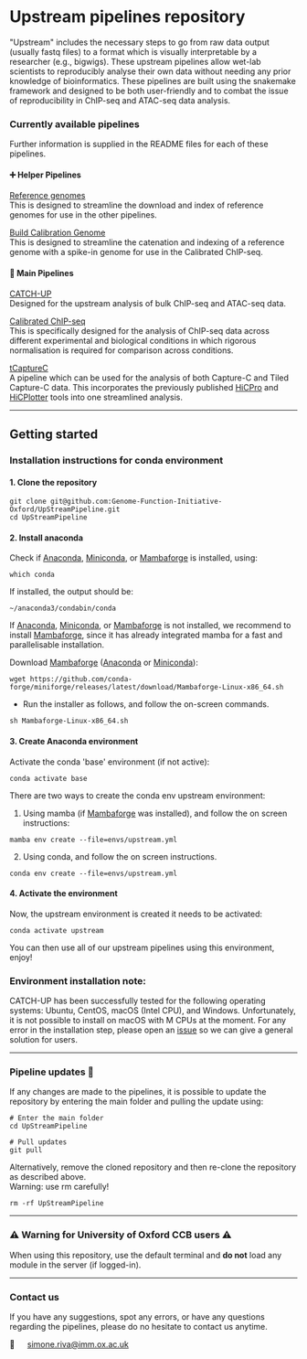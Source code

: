 # Upstream pipelines repository

"Upstream" includes the necessary steps to go from raw data output (usually fastq files) to a format which is visually interpretable by a researcher (e.g., bigwigs). These upstream pipelines allow wet-lab scientists to reproducibly analyse their own data without needing any prior knowledge of bioinformatics. These pipelines are built using the snakemake framework and designed to be both user-friendly and to combat the issue of reproducibility in ChIP-seq and ATAC-seq data analysis.


### Currently available pipelines
Further information is supplied in the README files for each of these pipelines.

#### :heavy_plus_sign: Helper Pipelines
[Reference genomes](https://github.com/Genome-Function-Initiative-Oxford/UpStreamPipeline/tree/main/Reference_Genomes)   
This is designed to streamline the download and index of reference genomes for use in the other pipelines.

[Build Calibration Genome](https://github.com/Genome-Function-Initiative-Oxford/UpStreamPipeline/tree/main/Build-Calibration-Genome)    
This is designed to streamline the catenation and indexing of a reference genome with a spike-in genome for use in the Calibrated ChIP-seq.

#### :dna: Main Pipelines 
[CATCH-UP](https://github.com/Genome-Function-Initiative-Oxford/UpStreamPipeline/tree/main/genetics/CATCH-UP)   
Designed for the upstream analysis of bulk ChIP-seq and ATAC-seq data.

[Calibrated ChIP-seq](https://github.com/Genome-Function-Initiative-Oxford/UpStreamPipeline/tree/main/genetics/ChIP-Seq-Calibrated)   
This is specifically designed for the analysis of ChIP-seq data across different experimental and biological conditions in which rigorous normalisation is required for comparison across conditions.

[tCaptureC](https://github.com/Genome-Function-Initiative-Oxford/UpStreamPipeline/tree/main/genetics/tCaptureC)   
A pipeline which can be used for the analysis of both Capture-C and Tiled Capture-C data.  This incorporates the previously published [HiCPro](https://github.com/nservant/HiC-Pro) and [HiCPlotter](https://github.com/akdemirlab/HiCPlotter) tools into one streamlined analysis.


***
## Getting started


### Installation instructions for conda environment

#### 1. Clone the repository
```
git clone git@github.com:Genome-Function-Initiative-Oxford/UpStreamPipeline.git
cd UpStreamPipeline
```

#### 2. Install anaconda
Check if [Anaconda](https://www.anaconda.com), [Miniconda](https://docs.conda.io/en/latest/miniconda.html), or [Mambaforge](https://mamba.readthedocs.io/en/latest/installation.html) is installed, using:
```
which conda
```   
If installed, the output should be:
```
~/anaconda3/condabin/conda
```
If [Anaconda](https://www.anaconda.com), [Miniconda](https://docs.conda.io/en/latest/miniconda.html), or [Mambaforge](https://mamba.readthedocs.io/en/latest/installation.html) is not installed, we recommend to install [Mambaforge](https://mamba.readthedocs.io/en/latest/installation.html), since it has already integrated mamba for a fast and parallelisable installation.   


Download [Mambaforge](https://mamba.readthedocs.io/en/latest/installation.html) ([Anaconda](https://www.anaconda.com) or [Miniconda](https://docs.conda.io/en/latest/miniconda.html)):
```
wget https://github.com/conda-forge/miniforge/releases/latest/download/Mambaforge-Linux-x86_64.sh
```
- Run the installer as follows, and follow the on-screen commands.
```
sh Mambaforge-Linux-x86_64.sh
``` 
#### 3. Create Anaconda environment
Activate the conda 'base' environment (if not active): 
```
conda activate base
```

There are two ways to create the conda env upstream environment:
1) Using mamba (if [Mambaforge](https://mamba.readthedocs.io/en/latest/installation.html) was installed), and follow the on screen instructions:
```
mamba env create --file=envs/upstream.yml
```
2) Using conda, and follow the on screen instructions.
```
conda env create --file=envs/upstream.yml
```

#### 4. Activate the environment
Now, the upstream environment is created it needs to be activated: 
```
conda activate upstream
```
You can then use all of our upstream pipelines using this environment, enjoy!

### Environment installation note:
CATCH-UP has been successfully tested for the following operating systems: Ubuntu, CentOS, macOS (Intel CPU), and Windows. Unfortunately, it is not possible to install on macOS with M CPUs at the moment. 
For any error in the installation step, please open an [issue](https://github.com/Genome-Function-Initiative-Oxford/UpStreamPipeline/issues) so we can give a general solution for users.

***

### Pipeline updates :construction:
If any changes are made to the pipelines, it is possible to update the repository by entering the main folder and pulling the update using:
   ```
   # Enter the main folder
   cd UpStreamPipeline

   # Pull updates
   git pull           
   ```
Alternatively, remove the cloned repository and then re-clone the repository as described above.   
Warning: use rm carefully!

```
rm -rf UpStreamPipeline
``` 
<hr>

### :warning: Warning for University of Oxford CCB users :warning:
When using this repository, use the default terminal and __do not__ load any module in the server (if logged-in).

***

### Contact us
If you have any suggestions, spot any errors, or have any questions regarding the pipelines, please do no hesitate to contact us anytime.   

:email: &emsp; [<simone.riva@imm.ox.ac.uk>](simone.riva@imm.ox.ac.uk)
